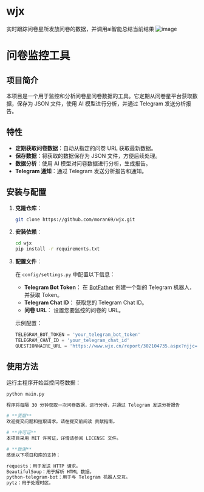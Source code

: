 # wjx
实时跟踪问卷星所发放问卷的数据，并调用ai智能总结当前结果
![image](https://github.com/user-attachments/assets/e53e9c8b-c290-463b-989d-456fdf2138db)

# 问卷监控工具

## 项目简介

本项目是一个用于监控和分析问卷星问卷数据的工具。它定期从问卷星平台获取数据，保存为 JSON 文件，使用 AI 模型进行分析，并通过 Telegram 发送分析报告。

## 特性

- **定期获取问卷数据**：自动从指定的问卷 URL 获取最新数据。
- **保存数据**：将获取的数据保存为 JSON 文件，方便后续处理。
- **数据分析**：使用 AI 模型对问卷数据进行分析，生成报告。
- **Telegram 通知**：通过 Telegram 发送分析报告和通知。

## 安装与配置

1. **克隆仓库**：

    ```bash
    git clone https://github.com/moran69/wjx.git
    ```


2. **安装依赖**：

    ```bash
    cd wjx
    pip install -r requirements.txt
    ```


3. **配置文件**：

    在 `config/settings.py` 中配置以下信息：  

    - **Telegram Bot Token**： 在 [BotFather](https://core.telegram.org/bots#botfather) 创建一个新的 Telegram 机器人，并获取 Token。  
    - **Telegram Chat ID**： 获取您的 Telegram Chat ID。  
    - **问卷 URL**： 设置您要监控的问卷的 URL。  

    示例配置：  

    ```python
    TELEGRAM_BOT_TOKEN = 'your_telegram_bot_token'
    TELEGRAM_CHAT_ID = 'your_telegram_chat_id'
    QUESTIONNAIRE_URL = 'https://www.wjx.cn/report/302104735.aspx?njjc=1'
    ```


## 使用方法

运行主程序开始监控问卷数据：

```bash
python main.py

程序将每隔 30 分钟获取一次问卷数据，进行分析，并通过 Telegram 发送分析报告

# **贡献**
欢迎提交问题和拉取请求。请在提交前阅读 贡献指南。

# **许可证**
本项目采用 MIT 许可证，详情请参阅 LICENSE 文件。

# **致谢**
感谢以下项目和库的支持：

requests：用于发送 HTTP 请求。
BeautifulSoup：用于解析 HTML 数据。
python-telegram-bot：用于与 Telegram 机器人交互。
pytz：用于处理时区。
